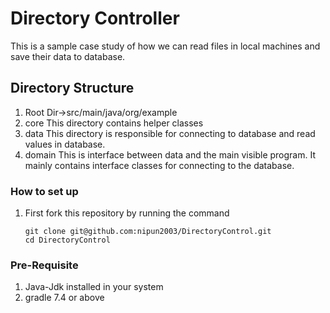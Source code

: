 # Directory Controller

This is a sample case study of how we can read files in local machines and save their data to database.

## Directory Structure

1. Root Dir->src/main/java/org/example
2. core This directory contains helper classes
3. data This directory is responsible for connecting to database and read values in database.
4. domain This is interface between data and the main visible program. It mainly contains interface classes for
   connecting to the database.

### How to set up

1. First fork this repository by running the command
    ```
   git clone git@github.com:nipun2003/DirectoryControl.git
   cd DirectoryControl
   ```
### Pre-Requisite
1. Java-Jdk installed in your system
2. gradle 7.4 or above 
